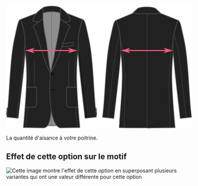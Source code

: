 ![Aisance de poitrine](chestease.svg)

La quantité d'aisance à votre poitrine.

## Effet de cette option sur le motif

![Cette image montre l'effet de cette option en superposant plusieurs variantes qui ont une valeur différente pour cette option](jaeger\_chestease\_sample.svg "Effet de cette option sur le motif")
